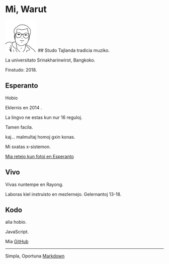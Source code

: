 # Mi, Warut
<img src="./img/me.png" alt="me" width="100"/>
## Studo
Tajlanda tradicia muziko.

La universitato Srinakharinwirot, Bangkoko.

Finstudo: 2018.

## Esperanto
Hobio

Eklernis en 2014 .

La lingvo ne estas kun nur 16 reguloj.

Tamen facila.

kaj... malmultaj homoj gxin konas.

Mi sxatas x-sistemon.

[Mia retejo kun fotoj en Esperanto](https://eo.warut.net/)

## Vivo
Vivas nuntempe en Rayong.

Laboras kiel instruisto en mezlernejo. Gelernantoj 13-18.
## Kodo
alia hobio.

JavaScript.

Mia [GitHub](https://github.com/warut92?tab=repositories)



---
Simpla, Oportuna [Markdown](https://www.markdownguide.org/)
